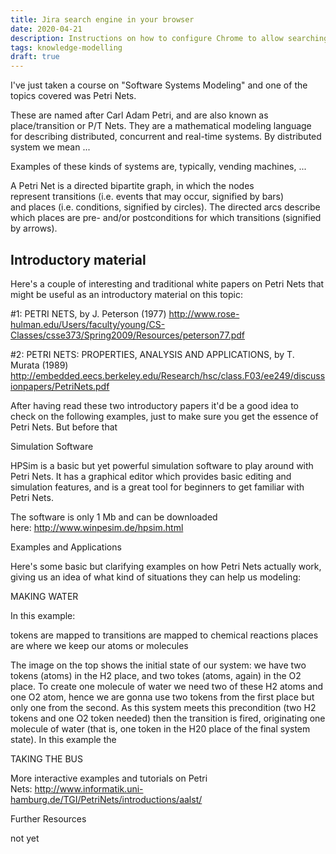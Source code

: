 ```yaml
---
title: Jira search engine in your browser
date: 2020-04-21
description: Instructions on how to configure Chrome to allow searching for Jira tickets from the URL bar.
tags: knowledge-modelling
draft: true
---
```


I've just taken a course on "Software Systems Modeling" and one of the topics covered was Petri Nets.

These are named after Carl Adam Petri, and are also known as place/transition or P/T Nets. They are a mathematical modeling language for
describing distributed, concurrent and real-time systems. By distributed system we mean ...

Examples of these kinds of systems are, typically, vending machines, ...

A Petri Net is a directed bipartite graph, in which the nodes represent transitions (i.e. events that may occur, signified by bars)
and places (i.e. conditions, signified by circles). The directed arcs describe which places are pre- and/or postconditions for which
transitions (signified by arrows).

## Introductory material

Here's a couple of interesting and traditional white papers on Petri Nets that might be useful as an introductory material on this topic:

#1: PETRI NETS, by J. Peterson (1977) http://www.rose-hulman.edu/Users/faculty/young/CS-Classes/csse373/Spring2009/Resources/peterson77.pdf

#2: PETRI NETS: PROPERTIES, ANALYSIS AND APPLICATIONS, by T. Murata (1989)
http://embedded.eecs.berkeley.edu/Research/hsc/class.F03/ee249/discussionpapers/PetriNets.pdf

After having read these two introductory papers it'd be a good idea to check on the following examples, just to make sure you get the
essence of Petri Nets. But before that

Simulation Software

HPSim is a basic but yet powerful simulation software to play around with Petri Nets. It has a graphical editor which provides basic editing
and simulation features, and is a great tool for beginners to get familiar with Petri Nets.

The software is only 1 Mb and can be downloaded here: http://www.winpesim.de/hpsim.html

Examples and Applications

Here's some basic but clarifying examples on how Petri Nets actually work, giving us an idea of what kind of situations they can help us
modeling:

MAKING WATER

In this example:

tokens are mapped to transitions are mapped to chemical reactions places are where we keep our atoms or molecules

The image on the top shows the initial state of our system: we have two tokens (atoms) in the H2 place, and two tokes (atoms, again) in the
O2 place. To create one molecule of water we need two of these H2 atoms and one O2 atom, hence we are gonna use two tokens from the first
place but only one from the second. As this system meets this precondition (two H2 tokens and one O2 token needed) then the transition is
fired, originating one molecule of water (that is, one token in the H20 place of the final system state). In this example the

TAKING THE BUS

More interactive examples and tutorials on Petri Nets: http://www.informatik.uni-hamburg.de/TGI/PetriNets/introductions/aalst/

Further Resources

not yet
